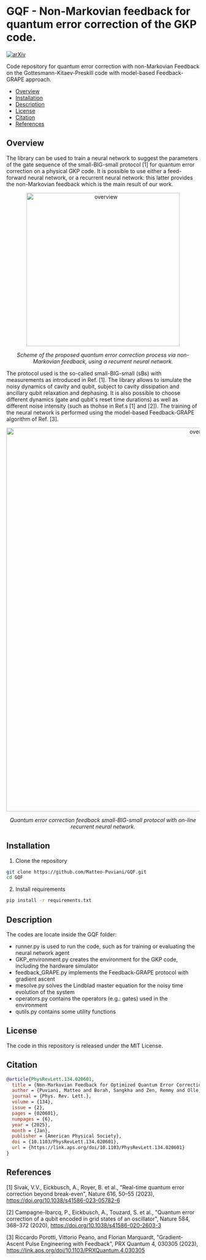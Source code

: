 # GQF - Non-Markovian feedback for quantum error correction of the GKP code.
[![arXiv](https://img.shields.io/badge/arXiv-2312.07391-b31b1b.svg)](https://arxiv.org/abs/2312.07391)

Code repository for quantum error correction with non-Markovian Feedback on the Gottesmann-Kitaev-Preskill code with model-based Feedback-GRAPE approach.

- [Overview](#overview)
- [Installation](#installation)
- [Description](#description)
- [License](#license)
- [Citation](#citation)
- [References](#references)


## Overview

The library can be used to train a neural network to suggest the parameters of the gate sequence of the small-BIG-small protocol [1] for quantum error correction on a physical GKP code. It is possible to use either a feed-forward neural network, or a recurrent neural network: this latter provides the non-Markovian feedback which is the main result of our work. 

<p align="center">
  <img src="images/scheme_GKP.png" alt="overview" width="400"/>
</p>
<p align="center">
  <em> Scheme of the proposed quantum error correction process via non-Markovian feedback, using a recurrent neural network. </em>
</p>

The protocol used is the so-called small-BIG-small (sBs) with measurements as introduced in Ref. [1]. The library allows to ismulate the noisy dynamics of cavity and qubit, subject to cavity dissipation and ancillary qubit relaxation and dephasing. It is also possible to choose different dynamics (gate and qubit's reset time durations) as well as different noise intensity (such as thohse in Ref.s [1] and [2]). The training of the neural network is performed using the model-based Feedback-GRAPE algorithm of Ref. [3].

<p align="center">
  <img src="images/scheme_QEC.png" alt="overview" width="1000"/>
</p>
<p align="center">
  <em> Quantum error correction feedback small-BIG-small protocol with on-line recurrent neural network. </em>
</p>

## Installation

1. Clone the repository

``` bash
git clone https://github.com/Matteo-Puviani/GQF.git
cd GQF
```

2. Install requirements
``` bash
pip install -r requirements.txt
```

## Description

The codes are locate inside the GQF folder:

- runner.py is used to run the code, such as for training or evaluating the neural network agent 
- GKP_environment.py creates the environment for the GKP code, including the hardware simulator
- feedback_GRAPE.py implements the Feedback-GRAPE protocol with gradient ascent 
- mesolve.py solves the Lindblad master equation for the noisy time evolution of the system
- operators.py contains the operators (e.g.: gates) used in the environment
- qutils.py contains some utility functions 


## License

The code in this repository is released under the MIT License.


## Citation
``` bib
@article{PhysRevLett.134.020601,
  title = {Non-Markovian Feedback for Optimized Quantum Error Correction},
  author = {Puviani, Matteo and Borah, Sangkha and Zen, Remmy and Olle, Jan and Marquardt, Florian},
  journal = {Phys. Rev. Lett.},
  volume = {134},
  issue = {2},
  pages = {020601},
  numpages = {6},
  year = {2025},
  month = {Jan},
  publisher = {American Physical Society},
  doi = {10.1103/PhysRevLett.134.020601},
  url = {https://link.aps.org/doi/10.1103/PhysRevLett.134.020601}
}
```


## References
[1] Sivak, V.V., Eickbusch, A., Royer, B. et al., "Real-time quantum error correction beyond break-even", Nature 616, 50–55 (2023), https://doi.org/10.1038/s41586-023-05782-6

[2] Campagne-Ibarcq, P., Eickbusch, A., Touzard, S. et al., "Quantum error correction of a qubit encoded in grid states of an oscillator", Nature 584, 368–372 (2020), https://doi.org/10.1038/s41586-020-2603-3

[3] Riccardo Porotti, Vittorio Peano, and Florian Marquardt, "Gradient-Ascent Pulse Engineering with Feedback", PRX Quantum 4, 030305 (2023), https://link.aps.org/doi/10.1103/PRXQuantum.4.030305
